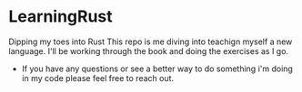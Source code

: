 # LearningRust
Dipping my toes into Rust
This repo is me diving into teachign myself a new language. I'll be working through the book and doing the exercises as I go.

- If you have any questions or see a better way to do something i'm doing in my code please feel free to reach out.

